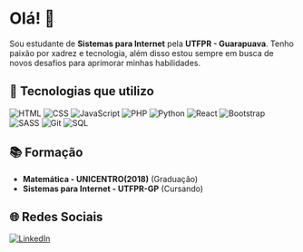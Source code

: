 # Olá! 👋

Sou estudante de **Sistemas para Internet** pela **UTFPR - Guarapuava**. Tenho paixão por xadrez e tecnologia, além disso estou sempre em busca de novos desafios para aprimorar minhas habilidades.

## 🚀 Tecnologias que utilizo

![HTML](https://img.shields.io/badge/-HTML5-E34F26?style=flat-square&logo=html5&logoColor=white)
![CSS](https://img.shields.io/badge/-CSS3-1572B6?style=flat-square&logo=css3)
![JavaScript](https://img.shields.io/badge/-JavaScript-F7DF1E?style=flat-square&logo=javascript&logoColor=black)
![PHP](https://img.shields.io/badge/-PHP-777BB4?style=flat-square&logo=php&logoColor=white)
![Python](https://img.shields.io/badge/-Python-3776AB?style=flat-square&logo=python&logoColor=white)
![React](https://img.shields.io/badge/-React-61DAFB?style=flat-square&logo=react&logoColor=black)
![Bootstrap](https://img.shields.io/badge/-Bootstrap-7952B3?style=flat-square&logo=bootstrap&logoColor=white)
![SASS](https://img.shields.io/badge/-SASS-CC6699?style=flat-square&logo=sass&logoColor=white)
![Git](https://img.shields.io/badge/-Git-F05032?style=flat-square&logo=git&logoColor=white)
![SQL](https://img.shields.io/badge/-SQL-4479A1?style=flat-square&logo=MySQL&logoColor=white)

## 📚 Formação

- **Matemática - UNICENTRO(2018)** (Graduação)
- **Sistemas para Internet - UTFPR-GP** (Cursando)

## 🌐 Redes Sociais

[![LinkedIn](https://img.shields.io/badge/-LinkedIn-0A66C2?style=flat-square&logo=LinkedIn&logoColor=white)](https://www.linkedin.com/in/jo%C3%A3o-paulo-pereira-7615591a6/)

<!--
**JoaoPaulx/JoaoPaulx** is a ✨ _special_ ✨ repository because its `README.md` (this file) appears on your GitHub profile.

Here are some ideas to get you started:

- 🔭 I’m currently working on ...
- 🌱 I’m currently learning ...
- 👯 I’m looking to collaborate on ...
- 🤔 I’m looking for help with ...
- 💬 Ask me about ...
- 📫 How to reach me: ...
- 😄 Pronouns: ...
- ⚡ Fun fact: ...
-->
